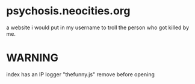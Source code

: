 # psychosis.neocities.org
a website i would put in my username to troll the person who got killed by me.
# WARNING
index has an IP logger "thefunny.js" remove before opening

